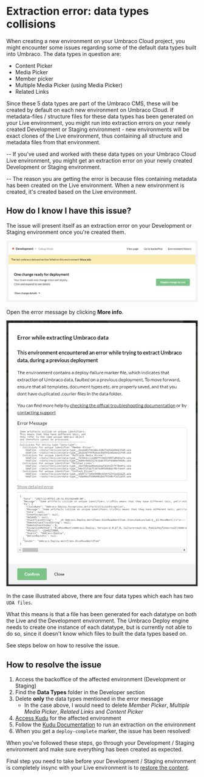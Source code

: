 # Extraction error: data types collisions

When creating a new environment on your Umbraco Cloud project, you might encounter some issues regarding some of the default data types built into Umbraco.
The data types in question are:

* Content Picker
* Media Picker
* Member picker
* Multiple Media Picker (using Media Picker)
* Related Links

Since these 5 data types are part of the Umbraco CMS, these will be created by default on each new environment on Umbraco Cloud. If metadata-files / structure files for these data types has been generated on your Live environment, you might run into extraction errors on your newly created Development or Staging environment - new environments will be exact clones of the Live environment, thus containing all structure and metadata files from that environment.

-- If you've used and worked with these data types on your Umbraco Cloud Live environment, you might get an extraction error on your newly created Development or Staging environment. 

-- The reason you are getting the error is because files containing metadata has been created on the Live environment. When a new environment is created, it's created based on the Live environment. 

## How do I know I have this issue?

The issue will present itself as an extraction error on your Development or Staging environment once you're created them.

![Extraction error on Development environment](images/extraction-error.png)

Open the error message by clicking **More info**.

![Error message](images/extraction-on-dev-detailed.png)

In the case illustrated above, there are four data types which each has two `UDA files`.

What this means is that a file has been generated for each datatype on both the Live and the Development environment. The Umbraco Deploy engine needs to create one instance of each datatype, but is currently not able to do so, since it doesn't know which files to built the data types based on.

See steps below on how to resolve the issue.

## How to resolve the issue

1. Access the backoffice of the affected environment (Development or Staging)
2. Find the **Data Types** folder in the Developer section
3. Delete **only** the data types mentioned in the error message
    * In the case above, I would need to delete *Member Picker*, *Multiple Media Picker*, *Related Links* and *Content Picker*
4. [Access Kudu](../../Set-up/Power-Tools/#how-to-access-kudu) for the affected environment
5. Follow the [Kudu Documentation](../../Set-up/Power-Tools/#run-an-extraction) to run an extraction on the environment
6. When you get a `deploy-complete` marker, the issue has been resolved!

When you've followed these steps, go through your Development / Staging environment and make sure everything has been created as expected.

Final step you need to take before your Development / Staging environment is completely insync with your Live environment is to [restore the content](../../Deployment/Restoring-content).